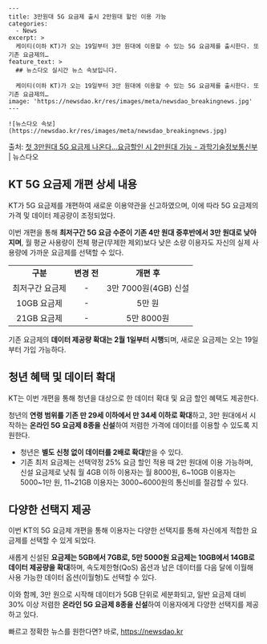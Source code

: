     ---
    title: 3만원대 5G 요금제 출시 2만원대 할인 이용 가능
    categories:
      - News
    excerpt: >
      케이티(이하 KT)가 오는 19일부터 3만 원대에 이용할 수 있는 5G 요금제를 출시한다. 또 기존 요금제의…
    feature_text: >
      ## 뉴스다오 실시간 뉴스 속보입니다.
    
      케이티(이하 KT)가 오는 19일부터 3만 원대에 이용할 수 있는 5G 요금제를 출시한다. 또 기존 요금제의…
    image: 'https://newsdao.kr/res/images/meta/newsdao_breakingnews.jpg'
    ---
    
    ![뉴스다오 속보](https://newsdao.kr/res/images/meta/newsdao_breakingnews.jpg)

<p>출처: <a href="https://newsdao.kr/3024" rel="dofollow">첫 3만원대 5G 요금제 나온다…요금할인 시 2만원대 가능  - 과학기술정보통신부</a> | 뉴스다오</p>

<h2 data-ke-size="size26">KT 5G 요금제 개편 상세 내용</h2>
KT가 5G 요금제를 개편하여 새로운 이용약관을 신고하였으며, 이에 따라 5G 요금제의 가격 및 데이터 제공량이 조정되었다.

<p data-ke-size="size16">이번 개편을 통해 <b>최저구간 5G 요금 수준이 기존 4만 원대 중후반에서 3만 원대로 낮아지며</b>, 월 평균 사용량이 전체 평균(무제한 제외)보다 낮은 소량 이용자도 자신의 실제 사용량에 가까운 요금제를 선택할 수 있다.</p>

<table>
  <tr>
    <td style="text-align: center; height: 17px;"><b>구분</b></td>
    <td style="text-align: center; height: 17px;"><b>변경 전</b></td>
    <td style="text-align: center; height: 17px;"><b>개편 후</b></td>
  </tr>
  <tr>
    <td style="text-align: center; height: 17px;">최저구간 요금제</td>
    <td style="text-align: center; height: 17px;">-</td>
    <td style="text-align: center; height: 17px;">3만 7000원(4GB) 신설</td>
  </tr>
  <tr>
    <td style="text-align: center; height: 17px;">10GB 요금제</td>
    <td style="text-align: center; height: 17px;">-</td>
    <td style="text-align: center; height: 17px;">5만 원</td>
  </tr>
  <tr>
    <td style="text-align: center; height: 17px;">21GB 요금제</td>
    <td style="text-align: center; height: 17px;">-</td>
    <td style="text-align: center; height: 17px;">5만 8000원</td>
  </tr>
</table>

<p data-ke-size="size16">기존 요금제의 <b>데이터 제공량 확대는 2월 1일부터 시행</b>되며, 새로운 요금제는 오는 19일부터 가입 가능하다.</p>

<h2 data-ke-size="size26">청년 혜택 및 데이터 확대</h2>
KT는 이번 개편을 통해 청년을 대상으로 한 데이터 확대 및 요금 할인 혜택도 제공한다.

<p data-ke-size="size16">청년의 <b>연령 범위를 기존 만 29세 이하에서 만 34세 이하로 확대</b>하고, 3만 원대에서 시작하는 <b>온라인 5G 요금제 8종을 신설</b>하여 저렴한 가격에 데이터를 이용할 수 있도록 지원한다.</p>

<ul>
  <li>청년은 <b>별도 신청 없이 데이터를 2배로 확대</b>받을 수 있다.</li>
  <li>기존 최저 요금제는 선택약정 25% 요금 할인 적용 때 2만 원대에 이용 가능하며, 신설 요금제로 낮춰 월 4GB 이하 이용자는 월 8000원, 6~10GB 이용자는 5000~1만 원, 11~21GB 이용자는 3000~6000원의 통신비를 절감할 수 있다.</li>
</ul>

<h2 data-ke-size="size26">다양한 선택지 제공</h2>
이번 KT의 5G 요금제 개편을 통해 이용자는 다양한 선택지를 통해 자신에게 적합한 요금제를 선택할 수 있게 되었다.

<p data-ke-size="size16">새롭게 신설된 <b>요금제는 5GB에서 7GB로, 5만 5000원 요금제는 10GB에서 14GB로 데이터 제공량을 확대</b>하며, 속도제한형(QoS) 옵션과 남은 데이터를 다음 달에 이월해 사용 가능한 데이터 옵션(이월형)도 선택할 수 있다.</p>

<p data-ke-size="size16">이와 함께, 3만 원으로 시작해 데이터가 5GB 단위로 세분화되고, 일반 요금제 대비 30% 이상 저렴한 <b>온라인 5G 요금제 8종을 신설</b>하여 이용자에게 다양한 선택지를 제공하고 있다.</p> 

빠르고 정확한 뉴스를 원한다면? 바로, <a href="https://newsdao.kr" rel="dofollow">https://newsdao.kr</a>


    
